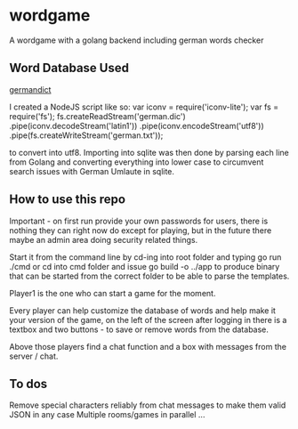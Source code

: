 # wordgame
A wordgame with a golang backend including german words checker

## Word Database Used
[germandict](https://sourceforge.net/projects/germandict/)

I created a NodeJS script like so:
var iconv = require('iconv-lite');
var fs = require('fs');
fs.createReadStream('german.dic')
    .pipe(iconv.decodeStream('latin1'))
    .pipe(iconv.encodeStream('utf8'))
    .pipe(fs.createWriteStream('german.txt'));

to convert into utf8. Importing into sqlite was then done by parsing each line from Golang and converting everything into lower case to circumvent search issues with German Umlaute in sqlite.

## How to use this repo
Important - on first run provide your own passwords for users, there is nothing they can right now do except for playing, but in the future there maybe an admin area doing security related things. 

Start it from the command line by cd-ing into root folder and typing go run ./cmd or cd into cmd folder and issue go build -o ../app to produce binary that can be started from the correct folder to be able to parse the templates.

Player1 is the one who can start a game for the moment. 

Every player can help customize the database of words and help make it your version of the game, on the left of the screen after logging in there is a textbox and two buttons - to save or remove words from the database.

Above those players find a chat function and a box with messages from the server / chat.

## To dos
Remove special characters reliably from chat messages to make them valid JSON in any case
Multiple rooms/games in parallel
...
